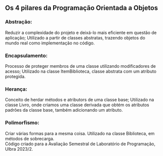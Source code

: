## Os 4 pilares da Programação Orientada a Objetos

### Abstração: 
Reduzir a complexidade do projeto e deixá-lo mais eficiente em questão de aplicação;
Utilizado a partir de classes abstratas, trazendo objetos do mundo real como implementação no código.

### Encapsulamento: 
Processo de proteger membros de uma classe utilizando modificadores de acesso;
Utilizado na classe ItemBiblioteca, classe abstrata com um atributo protegida.

### Herança: 
Conceito de herdar métodos e atributors de uma classe base;
Utilizado na classe Livro, onde criamos uma classe derivada que obtém os atributos padrões da classe base, também adicionando um atributo.

### Polimorfismo: 
Criar várias formas para a mesma coisa.
Utilizado na classe Biblioteca, em métodos de sobrecarga.
<br>
Código criado para a Avaliação Semestral de Laboratório de Programação, Ulbra 2023/2.
